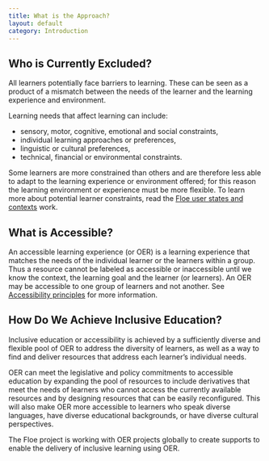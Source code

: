 ```yaml
---
title: What is the Approach?
layout: default
category: Introduction
---
```


## Who is Currently Excluded?

All learners potentially face barriers to learning. These can be seen as a product of a mismatch between the needs of the learner and the learning experience and environment.

Learning needs that affect learning can include:

* sensory, motor, cognitive, emotional and social constraints,
* individual learning approaches or preferences,
* linguistic or cultural preferences,
* technical, financial or environmental constraints.

Some learners are more constrained than others and are therefore less able to adapt to the learning experience or environment offered; for this reason the learning environment or experience must be more flexible. To learn more about potential learner constraints, read the <a href="https://wiki.fluidproject.org/display/fluid/%28Floe%29+User+states+and+contexts" rel="nofollow" target="_blank" class="link-external">Floe user states and contexts</a> work.

## What is Accessible?

An accessible learning experience (or OER) is a learning experience that matches the needs of the individual learner or the learners within a group. Thus a resource cannot be labeled as accessible or inaccessible until we know the context, the learning goal and the learner (or learners). An OER may be accessible to one group of learners and not another. See [Accessibility principles](/AccessibilityPrinciples.html) for more information.

## How Do We Achieve Inclusive Education?

Inclusive education or accessibility is achieved by a sufficiently diverse and flexible pool of OER to address the diversity of learners, as well as a way to find and deliver resources that address each learner’s individual needs.

OER can meet the legislative and policy commitments to accessible education by expanding the pool of resources to include derivatives that meet the needs of learners who cannot access the currently available resources and by designing resources that can be easily reconfigured. This will also make OER more accessible to learners who speak diverse languages, have diverse educational backgrounds, or have diverse cultural perspectives.

The Floe project is working with OER projects globally to create supports to enable the delivery of inclusive learning using OER.
